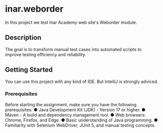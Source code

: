 # inar.weborder
In this project we test Inar Academy web site's Weborder module.
## Description
The goal is to transform manual test cases into automated scripts to improve testing efficiency and reliability. 
## Getting Started
You can use this project with any kind of IDE. But IntelliJ is strongly adviced.
### Prerequisites
Before starting the assignment, make sure you have the following prerequisites:
● Java Development Kit (JDK) - Version 17 or higher.
● Maven - A build and dependency management tool.
● Web browsers: Chrome, Firefox, and Edge.
● Basic understanding of Java programming.
● Familiarity with Selenium WebDriver, JUnit 5, and manual testing concepts.

